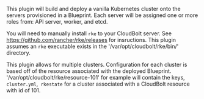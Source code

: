 This plugin will build and deploy a vanilla Kubernetes cluster onto the servers provisioned in a Blueprint. Each server will be assigned one or more roles from: API server, worker, and etcd.

You will need to manually install `rke` to your CloudBolt server. See https://github.com/rancher/rke/releases for insructions. This plugin assumes an `rke` executable exists in the '/var/opt/cloudbolt/rke/bin/' directory.

This plugin allows for multiple clusters. Configuration for each cluster is based off of the resource associated with the deployed Blueprint.
'/var/opt/cloudbolt/rke/resource-101' for example will contain the keys, `cluster.yml`,` rkestate` for a cluster associated with a CloudBolt resource with id of 101.
